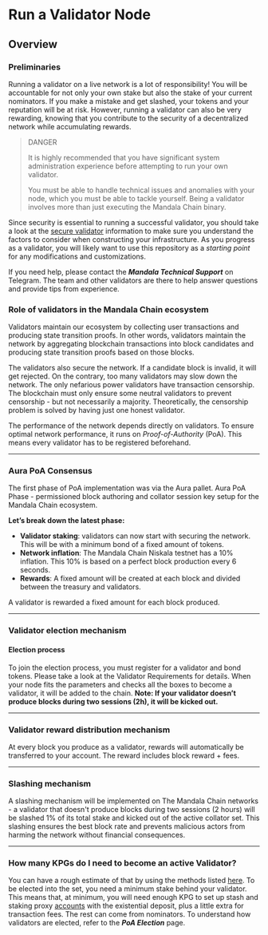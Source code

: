 # Run a Validator Node

## Overview

### Preliminaries

Running a validator on a live network is a lot of responsibility! You will be accountable for not only your own stake but also the stake of your current nominators. If you make a mistake and get slashed, your tokens and your reputation will be at risk. However, running a validator can also be very rewarding, knowing that you contribute to the security of a decentralized network while accumulating rewards.

> DANGER
>
> It is highly recommended that you have significant system administration experience before attempting to run your own validator.
>
> You must be able to handle technical issues and anomalies with your node, which you must be able to tackle yourself. Being a validator involves more than just executing the Mandala Chain binary.

Since security is essential to running a successful validator, you should take a look at the [secure validator](https://wiki.polkadot.network/docs/maintain-guides-secure-validator) information to make sure you understand the factors to consider when constructing your infrastructure. As you progress as a validator, you will likely want to use this repository as a _starting point_ for any modifications and customizations.

If you need help, please contact the _**Mandala Technical Support**_ on Telegram. The team and other validators are there to help answer questions and provide tips from experience.

### Role of validators in the Mandala Chain ecosystem[​](https://docs.astar.network/docs/build/nodes/collator/learn#role-of-collators-in-the-astar-ecosystem) <a href="#role-of-collators-in-the-astar-ecosystem" id="role-of-collators-in-the-astar-ecosystem"></a>

Validators maintain our ecosystem by collecting user transactions and producing state transition proofs. In other words, validators maintain the network by aggregating blockchain transactions into block candidates and producing state transition proofs based on those blocks.

The validators also secure the network. If a candidate block is invalid, it will get rejected. On the contrary, too many validators may slow down the network. The only nefarious power validators have transaction censorship. The blockchain must only ensure some neutral validators to prevent censorship - but not necessarily a majority. Theoretically, the censorship problem is solved by having just one honest validator.

The performance of the network depends directly on validators. To ensure optimal network performance, it runs on _Proof-of-Authority_ (PoA). This means every validator has to be registered beforehand.

***

### Aura PoA Consensus[​](https://docs.astar.network/docs/build/nodes/collator/learn#aura-pos-consensus) <a href="#aura-pos-consensus" id="aura-pos-consensus"></a>

The first phase of PoA implementation was via the Aura pallet. Aura PoA Phase - permissioned block authoring and collator session key setup for the Mandala Chain ecosystem.&#x20;

**Let’s break down the latest phase:**

* **Validator staking**: validators can now start with securing the network. This will be with a minimum bond of a fixed amount of tokens.
* **Network inflation**: The Mandala Chain Niskala testnet has a 10% inflation. This 10% is based on a perfect block production every 6 seconds.
* **Rewards**: A fixed amount will be created at each block and divided between the treasury and validators.

A validator is rewarded a fixed amount for each block produced.

***

### Validator election mechanism[​](https://docs.astar.network/docs/build/nodes/collator/learn#collator-election-mechanism) <a href="#collator-election-mechanism" id="collator-election-mechanism"></a>

#### Election process[​](https://docs.astar.network/docs/build/nodes/collator/learn#election-process) <a href="#election-process" id="election-process"></a>

To join the election process, you must register for a validator and bond tokens. Please take a look at the Validator Requirements for details. When your node fits the parameters and checks all the boxes to become a validator, it will be added to the chain. **Note: If your validator doesn’t produce blocks during two sessions (2h), it will be kicked out.**

***

### Validator reward distribution mechanism[​](https://docs.astar.network/docs/build/nodes/collator/learn#collator-reward-distribution-mechanism) <a href="#collator-reward-distribution-mechanism" id="collator-reward-distribution-mechanism"></a>

At every block you produce as a validator, rewards will automatically be transferred to your account. The reward includes block reward + fees.

***

### Slashing mechanism[​](https://docs.astar.network/docs/build/nodes/collator/learn#slash-mechanism) <a href="#slash-mechanism" id="slash-mechanism"></a>

A slashing mechanism will be implemented on The Mandala Chain networks - a validator that doesn't produce blocks during two sessions (2 hours) will be slashed 1% of its total stake and kicked out of the active collator set. This slashing ensures the best block rate and prevents malicious actors from harming the network without financial consequences.

***

### How many KPGs do I need to become an active Validator?

You can have a rough estimate of that by using the methods listed [here](validator-requirement.md). To be elected into the set, you need a minimum stake behind your validator. This means that, at minimum, you will need enough KPG to set up stash and staking proxy [accounts](https://wiki.polkadot.network/docs/learn-cryptography) with the existential deposit, plus a little extra for transaction fees. The rest can come from nominators. To understand how validators are elected, refer to the _**PoA Election**_ page.

